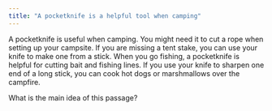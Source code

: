 ```yaml
---
title: "A pocketknife is a helpful tool when camping"
---
```

A pocketknife is useful when camping. You might need it to cut a rope when setting up your campsite. If you are missing a tent stake, you can use your knife to make one from a stick. When you go fishing, a pocketknife is helpful for cutting bait and fishing lines. If you use your knife to sharpen one end of a long stick, you can cook hot dogs or marshmallows over the campfire.

What is the main idea of this passage?

